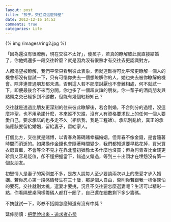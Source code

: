 ```yaml
---
layout: post
title: "孩子，交往沒這麼神聖"
date: 2012-12-16 14:53
comments: true
categories: Life
---
```


{% img /images/ring2.jpg %}

「因為還沒有很瞭解，現在交往不太好」，傻孩子，若真的瞭解彼此就直接結婚了，你他媽還多一段交往幹麼？就是因為沒有很熟才有交往去更認識對方。

人都渴望被瞭解，我們平常只看到彼此表象，但就連難得可比平常更瞭解一個人的機會都沒有嘗試一下，只有可惜你失去一個想瞭解你的人，她也失去被你瞭解的機會。除非連普通朋友都未滿，否則這人若不那麼討厭也不會難相處，何不就試一下，即便最後合不來而分開，你也多了一個超友誼的朋友。你一輩子的酒肉朋友與點頭之交已經多到不勝數，但能有幾個紅粉知己？

交往就是透過比朋友更深刻的往來彼此瞭解後，若合則婚，不合則分的過程，沒這麼神聖，也不用承諾什麼，本來誰不欠誰，沒有人有資格要求世上的任何一個人要愛自己，要求承諾的也多走不久（相信我，我是工程師）。承諾別亂給，真正的承諾應該要留給婚姻，留給妻子，留給家人。

打個比方，交往就是賭博，以青春為籌碼賭幸福婚姻。但青春不像金錢，是會隨著時間而消逝的。如果換作金錢也會隨著時間變少，我們都知道要早點花掉，買米買衣房買車，不會等全不見才在靠北當初猶豫太多什麼也沒買；但為何青春比金錢更珍貴又容易貶值，卻不懂把握當下，錯過又錯過，等到三十出頭才在埋怨沒有第一個女朋友。

初戀情人是妻子的案例並不多，是故人說每人至少要談兩次以上的戀愛才步入婚姻。若你忍心第一段感情發生在三十歲，那是個人自由，否則你若跟我一樣俗辣怕的要死，交往就別太挑，選妻才要挑，況且不交往要怎麼選妻呢？生活可以精彩一點，你看隔壁桌同樣籌碼人都打十圈了，自己還在細數剩下多少籌碼。

不妨就試一下，彩券不括開怎麼知道有沒有中獎？

延伸閱讀：[把愛說出來 - 追求者心態](/2012/07/31/love-telless-mindset/)